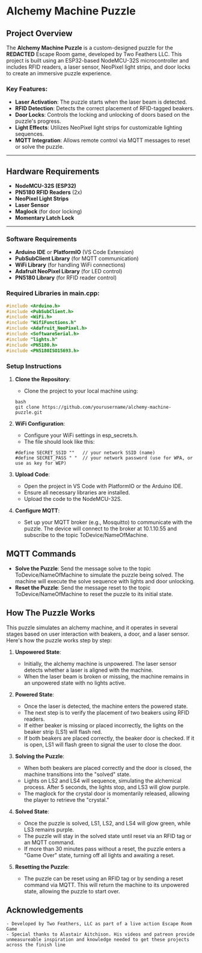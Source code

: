 # Alchemy Machine Puzzle

## Project Overview

The **Alchemy Machine Puzzle** is a custom-designed puzzle for the **REDACTED** Escape Room game, developed by Two Feathers LLC. This project is built using an ESP32-based NodeMCU-32S microcontroller and includes RFID readers, a laser sensor, NeoPixel light strips, and door locks to create an immersive puzzle experience.

### Key Features:
- **Laser Activation**: The puzzle starts when the laser beam is detected.
- **RFID Detection**: Detects the correct placement of RFID-tagged beakers.
- **Door Locks**: Controls the locking and unlocking of doors based on the puzzle's progress.
- **Light Effects**: Utilizes NeoPixel light strips for customizable lighting sequences.
- **MQTT Integration**: Allows remote control via MQTT messages to reset or solve the puzzle.

---

## Hardware Requirements 
- **NodeMCU-32S (ESP32)**
- **PN5180 RFID Readers** (2x)
- **NeoPixel Light Strips**
- **Laser Sensor**
- **Maglock** (for door locking)
- **Momentary Latch Lock**

---

### Software Requirements 

- **Arduino IDE** or **PlatformIO** (VS Code Extension)
- **PubSubClient Library** (for MQTT communication)
- **WiFi Library** (for handling WiFi connections)
- **Adafruit NeoPixel Library** (for LED control)
- **PN5180 Library** (for RFID reader control)

### Required Libraries in main.cpp: 
```cpp
#include <Arduino.h>
#include <PubSubClient.h>
#include <WiFi.h>
#include "WifiFunctions.h"
#include <Adafruit_NeoPixel.h>
#include <SoftwareSerial.h>
#include "lights.h"
#include <PN5180.h>
#include <PN5180ISO15693.h>
```
### Setup Instructions

1. **Clone the Repository**:
   - Clone the project to your local machine using:
   ```
   bash
   git clone https://github.com/yourusername/alchemy-machine-puzzle.git
   ```

2. **WiFi Configuration**:
    - Configure your WiFi settings in esp_secrets.h.
    - The file should look like this:
    ```
    #define SECRET_SSID ""   // your network SSID (name)
    #define SECRET_PASS " "  // your network password (use for WPA, or use as key for WEP)
    ```

3. **Upload Code**:
    - Open the project in VS Code with PlatformIO or the Arduino IDE.
    - Ensure all necessary libraries are installed.
    - Upload the code to the NodeMCU-32S.

4. **Configure MQTT**:
    - Set up your MQTT broker (e.g., Mosquitto) to communicate with the puzzle. The device will connect to the broker at 10.1.10.55 and subscribe to the topic ToDevice/NameOfMachine.

## MQTT Commands

- **Solve the Puzzle**:
    Send the message solve to the topic ToDevice/NameOfMachine to simulate the puzzle being solved. The machine will execute the solve sequence with lights and door unlocking.
- **Reset the Puzzle**:
    Send the message reset to the topic ToDevice/NameOfMachine to reset the puzzle to its initial state.

## How The Puzzle Works

This puzzle simulates an alchemy machine, and it operates in several stages based on user interaction with beakers, a door, and a laser sensor. Here's how the puzzle works step by step:

1. **Unpowered State**:
    - Initially, the alchemy machine is unpowered. The laser sensor detects whether a laser is aligned with the machine. 
    - When the laser beam is broken or missing, the machine remains in an unpowered state with no lights active.

2. **Powered State**:
    - Once the laser is detected, the machine enters the powered state.
    - The next step is to verify the placement of two beakers using RFID readers.
    - If either beaker is missing or placed incorrectly, the lights on the beaker strip (LS1) will flash red.
    - If both beakers are placed correctly, the beaker door is checked. If it is open, LS1 will flash green to signal the user to close the door.

3. **Solving the Puzzle**:
    - When both beakers are placed correctly and the door is closed, the machine transitions into the "solved" state.
    - Lights on LS2 and LS4 will sequence, simulating the alchemical process. After 5 seconds, the lights stop, and LS3 will glow purple.
    - The maglock for the crystal door is momentarily released, allowing the player to retrieve the "crystal."

4. **Solved State**:
    - Once the puzzle is solved, LS1, LS2, and LS4 will glow green, while LS3 remains purple.
    - The puzzle will stay in the solved state until reset via an RFID tag or an MQTT command.
    - If more than 30 minutes pass without a reset, the puzzle enters a "Game Over" state, turning off all lights and awaiting a reset.

5. **Resetting the Puzzle**:
    - The puzzle can be reset using an RFID tag or by sending a reset command via MQTT. This will return the machine to its unpowered state, allowing the puzzle to start over.

## Acknowledgements

    - Developed by Two Feathers, LLC as part of a live action Escape Room Game
    - Special thanks to Alastair Aitchison. His videos and patreon provide unmeasureable inspiration and knowledge needed to get these projects across the finish line 

